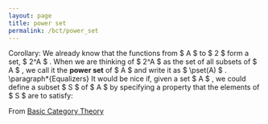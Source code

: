 ```yaml
---
layout: page
title: power set
permalink: /bct/power_set
---
```

Corollary: We already know that the functions from $ A $ to $ 2 $ form a set, $ 2^A $ . When we are thinking of $ 2^A $ as the set of all subsets of $ A $ , we call it the **power set** of $ A $ and write it as $ \pset(A) $ . \paragraph*{Equalizers} It would be nice if, given a set $ A $ , we could define a subset $ S $ of $ A $ by specifying a property that the elements of $ S $ are to satisfy:


From [Basic Category Theory](https://mathgloss.github.io/MathGloss/bct.html)